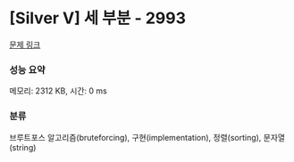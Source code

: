 # [Silver V] 세 부분 - 2993 

[문제 링크](https://www.acmicpc.net/problem/2993) 

### 성능 요약

메모리: 2312 KB, 시간: 0 ms

### 분류

브루트포스 알고리즘(bruteforcing), 구현(implementation), 정렬(sorting), 문자열(string)

